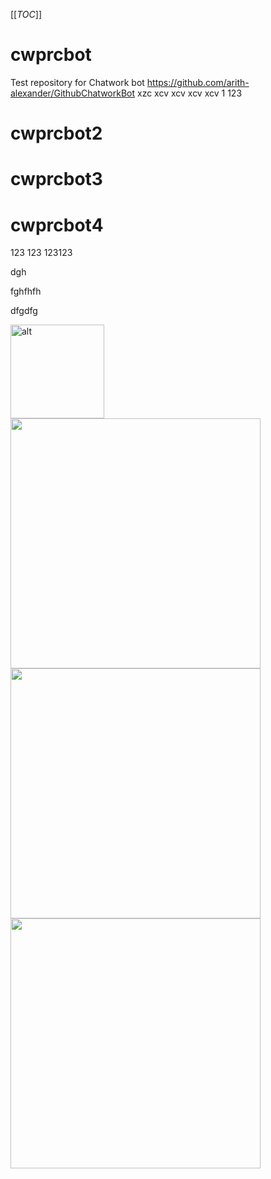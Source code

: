 [[_TOC_]]

# cwprcbot
Test repository for Chatwork bot https://github.com/arith-alexander/GithubChatworkBot
xzc
xcv
xcv
xcv
xcv
1
123
# cwprcbot2
# cwprcbot3
# cwprcbot4
123
123
123123

dgh

fghfhfh

dfgdfg




<img src='https://arismile-documents.s3.amazonaws.com/1444970125869.jpg' width='150' title="alt">



<img src='https://arismile-documents.s3.amazonaws.com/1444970125869.jpg' width='400'>

<img src='https://arismile-documents.s3.amazonaws.com/1444970125869.jpg' width='400'>
<img src='https://arismile-documents.s3.amazonaws.com/P_20151015_020852_NT.jpg' width='400'>
